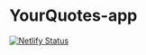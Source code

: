 # YourQuotes-app
[![Netlify Status](https://api.netlify.com/api/v1/badges/5dc02221-5e8b-406d-a59b-72c0a563baa6/deploy-status)](https://app.netlify.com/sites/your-quotess/deploys)


